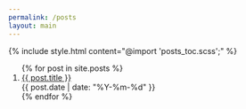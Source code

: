 ```yaml
---
permalink: /posts
layout: main
---
```


{% include style.html content="@import 'posts_toc.scss';" %}

<ol class="posts_toc">
  {% for post in site.posts %}
  <li class="post">
    <a href="{{ post.url | relative_url }}">
      {{ post.title }}
    </a>
    <div>
      {{ post.date | date: "%Y-%m-%d" }}
    </div>
  </li>
  {% endfor %}
</ol>
